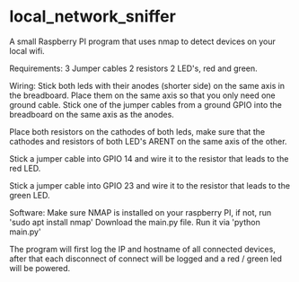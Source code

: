 # local_network_sniffer
A small Raspberry PI program that uses nmap to detect devices on your local wifi. 


Requirements:
3 Jumper cables
2 resistors
2 LED's, red and green.

Wiring:
Stick both leds with their anodes (shorter side) on the same axis in the breadboard. Place them on the same axis so that you only need one ground cable.
Stick one of the jumper cables from a ground GPIO into the breadboard on the same axis as the anodes.

Place both resistors on the cathodes of both leds, make sure that the cathodes and resistors of both LED's ARENT on the same axis of the other.

Stick a jumper cable into GPIO 14 and wire it to the resistor that leads to the red LED.

Stick a jumper cable into GPIO 23 and wire it to the resistor that leads to the green LED.



Software:
Make sure NMAP is installed on your raspberry PI, if not, run 'sudo apt install nmap'
Download the main.py file.
Run it via 'python main.py'

The program will first log the IP and hostname of all connected devices, after that each disconnect of connect will be logged and a red / green led will be powered.
